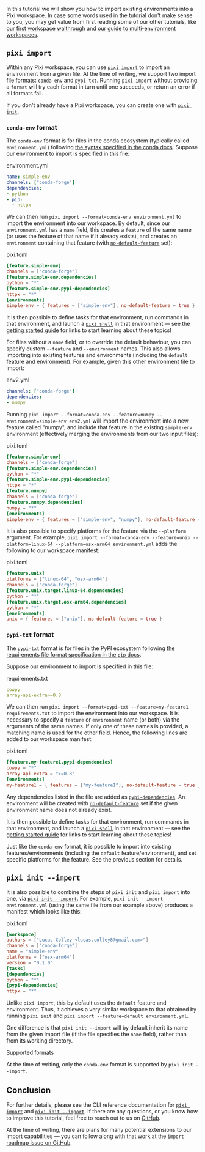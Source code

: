 In this tutorial we will show you how to import existing environments into a Pixi workspace. In case some words used in the tutorial don't make sense to you, you may get value from first reading some of our other tutorials, like [our first workspace walthrough](../../first_workspace/) and [our guide to multi-environment workspaces](../multi_environment/).

## `pixi import`

Within any Pixi workspace, you can use [`pixi import`](https://pixi.sh/latest/reference/cli/pixi/import/) to import an environment from a given file. At the time of writing, we support two import file formats: `conda-env` and `pypi-txt`. Running `pixi import` without providing a `format` will try each format in turn until one succeeds, or return an error if all formats fail.

If you don't already have a Pixi workspace, you can create one with [`pixi init`](https://pixi.sh/latest/reference/cli/pixi/init/).

### `conda-env` format

The `conda-env` format is for files in the conda ecosystem (typically called `environment.yml`) following [the syntax specified in the conda docs](https://docs.conda.io/projects/conda/en/latest/user-guide/tasks/manage-environments.html#create-env-file-manually). Suppose our environment to import is specified in this file:

environment.yml

```yaml
name: simple-env
channels: ["conda-forge"]
dependencies:
- python
- pip:
  - httpx

```

We can then run `pixi import --format=conda-env environment.yml` to import the environment into our workspace. By default, since our `environment.yml` has a `name` field, this creates a `feature` of the same name (or uses the feature of that name if it already exists), and creates an `environment` containing that feature (with [`no-default-feature`](https://pixi.sh/latest/reference/pixi_manifest/#the-environments-table) set):

pixi.toml

```toml
[feature.simple-env]
channels = ["conda-forge"]
[feature.simple-env.dependencies]
python = "*"
[feature.simple-env.pypi-dependencies]
httpx = "*"
[environments]
simple-env = { features = ["simple-env"], no-default-feature = true }

```

It is then possible to define tasks for that environment, run commands in that environment, and launch a [`pixi shell`](https://pixi.sh/latest/reference/cli/pixi/shell) in that environment — see the [getting started guide](../../getting_started/) for links to start learning about these topics!

For files without a `name` field, or to override the default behaviour, you can specify custom `--feature` and `--environment` names. This also allows importing into existing features and environments (including the `default` feature and environment). For example, given this other environment file to import:

env2.yml

```yaml
channels: ["conda-forge"]
dependencies:
- numpy

```

Running `pixi import --format=conda-env --feature=numpy --environment=simple-env env2.yml` will import the environment into a new feature called "numpy", and include that feature in the existing `simple-env` environment (effectively merging the environments from our two input files):

pixi.toml

```toml
[feature.simple-env]
channels = ["conda-forge"]
[feature.simple-env.dependencies]
python = "*"
[feature.simple-env.pypi-dependencies]
httpx = "*"
[feature.numpy]
channels = ["conda-forge"]
[feature.numpy.dependencies]
numpy = "*"
[environments]
simple-env = { features = ["simple-env", "numpy"], no-default-feature = true }

```

It is also possible to specify platforms for the feature via the `--platform` argument. For example, `pixi import --format=conda-env --feature=unix --platform=linux-64 --platform=osx-arm64 environment.yml` adds the following to our workspace manifest:

pixi.toml

```toml
[feature.unix]
platforms = ["linux-64", "osx-arm64"]
channels = ["conda-forge"]
[feature.unix.target.linux-64.dependencies]
python = "*"
[feature.unix.target.osx-arm64.dependencies]
python = "*"
[environments]
unix = { features = ["unix"], no-default-feature = true }

```

### `pypi-txt` format

The `pypi-txt` format is for files in the PyPI ecosystem following [the requirements file format specification in the `pip` docs](https://pip.pypa.io/en/stable/reference/requirements-file-format/).

Suppose our environment to import is specified in this file:

requirements.txt

```yaml
cowpy
array-api-extra>=0.8

```

We can then run `pixi import --format=pypi-txt --feature=my-feature1 requirements.txt` to import the environment into our workspace. It is necessary to specify a `feature` or `environment` name (or both) via the arguments of the same names. If only one of these names is provided, a matching name is used for the other field. Hence, the following lines are added to our workspace manifest:

pixi.toml

```toml
[feature.my-feature1.pypi-dependencies]
cowpy = "*"
array-api-extra = ">=0.8"
[environments]
my-feature1 = { features = ["my-feature1"], no-default-feature = true }

```

Any dependencies listed in the file are added as [`pypi-dependencies`](https://pixi.sh/latest/reference/pixi_manifest/#pypi-dependencies). An environment will be created with [`no-default-feature`](https://pixi.sh/latest/reference/pixi_manifest/#the-environments-table) set if the given environment name does not already exist.

It is then possible to define tasks for that environment, run commands in that environment, and launch a [`pixi shell`](https://pixi.sh/latest/reference/cli/pixi/shell) in that environment — see the [getting started guide](../../getting_started/) for links to start learning about these topics!

Just like the `conda-env` format, it is possible to import into existing features/environments (including the `default` feature/environment), and set specific platforms for the feature. See the previous section for details.

## `pixi init --import`

It is also possible to combine the steps of `pixi init` and `pixi import` into one, via [`pixi init --import`](https://pixi.sh/latest/reference/cli/pixi/init/#arg---import). For example, `pixi init --import environment.yml` (using the same file from our example above) produces a manifest which looks like this:

pixi.toml

```toml
[workspace]
authors = ["Lucas Colley <lucas.colley8@gmail.com>"]
channels = ["conda-forge"]
name = "simple-env"
platforms = ["osx-arm64"]
version = "0.1.0"
[tasks]
[dependencies]
python = "*"
[pypi-dependencies]
httpx = "*"

```

Unlike `pixi import`, this by default uses the `default` feature and environment. Thus, it achieves a very similar workspace to that obtained by running `pixi init` and `pixi import --feature=default environment.yml`.

One difference is that `pixi init --import` will by default inherit its name from the given import file (if the file specifies the `name` field), rather than from its working directory.

Supported formats

At the time of writing, only the `conda-env` format is supported by `pixi init --import`.

## Conclusion

For further details, please see the CLI reference documentation for [`pixi import`](https://pixi.sh/latest/reference/cli/pixi/import/) and [`pixi init --import`](https://pixi.sh/latest/reference/cli/pixi/init/#arg---import). If there are any questions, or you know how to improve this tutorial, feel free to reach out to us on [GitHub](https://github.com/prefix-dev/pixi).

At the time of writing, there are plans for many potential extensions to our import capabilities — you can follow along with that work at the `import` [roadmap issue on GitHub](https://github.com/prefix-dev/pixi/issues/4192).

